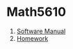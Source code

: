 # Math5610

1. [Software Manual](https://lsdroubay.github.io/math5610/softwaremanual/softwaremanual.md)
2. [Homework ](https://lsdroubay.github.io/math5610/homework)
